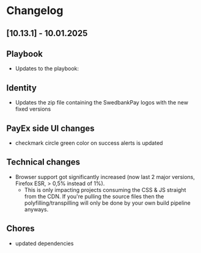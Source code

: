 # Changelog

## \[10.13.1\] - 10.01.2025

## Playbook

- Updates to the playbook:

## Identity

- Updates the zip file containing the SwedbankPay logos with the new fixed versions

## PayEx side UI changes

- checkmark circle green color on success alerts is updated

## Technical changes

- Browser support got significantly increased (now last 2 major versions, Firefox ESR, > 0,5% instead of 1%).
  - This is only impacting projects consuming the CSS & JS straight from the CDN. If you're pulling the source files then the polyfilling/transpilling will only be done by your own build pipeline anyways.

## Chores

- updated dependencies
